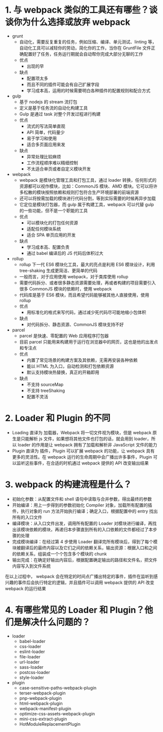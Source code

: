 # 1. 与 webpack 类似的工具还有哪些？谈谈你为什么选择或放弃 webpack

- grunt
  - 自动化，需要反复重复的任务，例如压缩、编译、单元测试、linting 等，自动化工具可以减轻你的劳动，简化你的工作，当你在 GruntFile 文件正确配置好了任务，任务运行期就会自动帮你完成大部分无聊的工作
  - 优点
    - 出现的早
  - 缺点
    - 配置项太多
    - 而且不同的插件可能会有自己扩展字段
    - 学习成本高，运用的时候需要明白各种插件的配置规则和配合方式
- gulp
  - 基于 nodejs 的 stream 流打包
  - 定义是基于任务流的自动化构建工具
  - Gulp 是通过 task 对整个开发过程进行构建
  - 优点
    - 流式的写法简单直观
    - API 简单，代码量少
    - 易于学习和使用
    - 适合多页面应用来发
  - 缺点
    - 异常处理比较麻烦
    - 工作流程顺序难以精细控制
    - 不太适合单页或者自定义模块开发
- webpack
  - webpack 是模块化管理工具和打包工具，通过 loader 转换，任何形式的资源都可以视作模块，比如：CommonJS 模块、AMD 模块。它可以将许多松散的模块按照依赖和规则打包符合生产环境部署的前端资源
  - 还可以将按需加载的模块进行代码分割，等到实际需要的时候再异步加载
  - 它定位是模块打包器，而 gulp 属于构建工具，webpack 可以代替 gulp 的一些功能，但不是一个职能的工具
  - 优点
    - 可以模块化的打包任何资源
    - 适配任何模块系统
    - 适合 SPA 单页应用的开发
  - 缺点
    - 学习成本高、配置负责
    - 通过 babel 编译后的 JS 代码后体积过大
- rollup
  - rollup 下一代 ES6 模块化工具，最大的亮点是利用 ES6 模块设计，利用 tree-shaking 生成更简洁、更简单的代码
  - 一般而言，对于应用使用 webpack，对于类库使用 rollup
  - 需要代码拆分、或者很多静态资源需要处理，再或者构建的项目需要引入很多 CommonJS 模块的依赖时，使用 webpack
  - 代码库是基于 ES6 模块，而且希望代码能够被其他人直接使用，使用 rollup
  - 优点
    - 用标准化的格式来写代码，通过减少死代码尽可能地缩小包体积
  - 缺点
    - 对代码拆分、静态资源、CommonJS 模块支持不好
- parcel
  - parcel 是快速、零配置的 Web 应用程序打包器
  - 目前 parcel 只能用来构建用于运行在浏览器中的网页，这也是他的出发点和专注点
  - 优点
    - 内置了常见场景的构建方案及其依赖，无需再安装各种依赖
    - 能以 HTML 为入口，自动检测和打包依赖资源
    - 默认支持模块热替换，真正的开箱即用
  - 缺点
    - 不支持 sourceMap
    - 不支持 treeShaking
    - 配置不灵活

# 2. Loader 和 Plugin 的不同

- Loading 直译为 加载器，Webpack 将一切文件视为模块，但是 webpack 原生是只能解析 js 文件，如果想将其他文件也打包的话，就会用到 loader，所以 loader 的作用是让 webpack 拥有了加载和解析非 JavaScript 文件的能力
- Plugin 直译为 插件，Plugin 可以扩展 webpack 的功能，让 webpack 具有更多的灵活性。在 webpack 运行的生命周期中会广播出许多事件，Plugin 可以监听这些事件，在合适的时机通过 webpack 提供的 API 改变输出结果

# 3. webpack 的构建流程是什么？

- 初始化参数：从配置文件和 shell 语句中读取与合并参数，得出最终的参数
- 开始编译：用上一步得到的参数初始化 Compiler 对象，加载所有配置的插件，执行对象的 run 方法开始执行编译；确定入口，根据配置中的 entry 找出所有的入口文件
- 编译模块：从入口文件出发，调用所有配置的 Loader 对模块进行编译，再找出该模块依赖的模块，再递归本步骤直到所有的入口依赖的文件都经过了本步骤的处理
- 完成模块编译：在经过第 4 步使用 Loader 翻译完所有模块后，得到了每个模块被翻译后的最终内容以及它们之间的依赖关系，输出资源：根据入口和之间的依赖关系，组装成一个个包含多个模块的 chunk
- 输出完成：在确定好输出内容后，根据配置确定输出的路径和文件名，把文件内容写入到文件系统

在以上过程中， webpack 会在特定的时间点广播出特定的事件，插件在监听到感兴趣的事件后会执行特定的逻辑，并且插件可以调用 webpack 提供的 API 改变 webpack 的运行结果

# 4. 有哪些常见的 Loader 和 Plugin？他们是解决什么问题的？

- loader
  - babel-loader
  - css-loader
  - eslint-loader
  - file-loader
  - url-loader
  - sass-loader
  - postcss-loader
  - style-loader
- plugin
  - case-sensitive-paths-webpack-plugin
  - terser-webpack-plugin
  - pnp-webpack-plugin
  - html-webpack-plugin
  - webpack-manifest-plugin
  - optimize-css-assets-webpack-plugin
  - mini-css-extract-plugin
  - HotModuleReplacementPlugin
